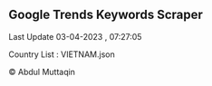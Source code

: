 

## Google Trends Keywords Scraper 
 
Last Update 03-04-2023 , 07:27:05

Country List :
VIETNAM.json



© Abdul Muttaqin 
